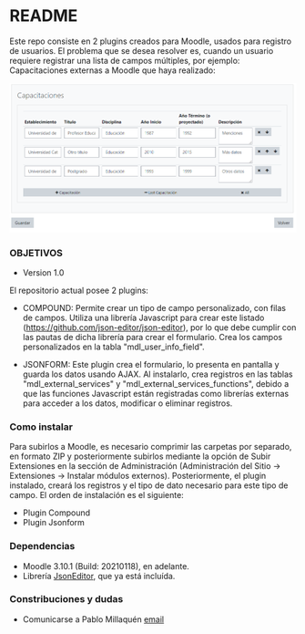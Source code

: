 # README #

Este repo consiste en 2 plugins creados para Moodle, usados para registro de usuarios.
El problema que se desea resolver es, cuando un usuario requiere registrar una lista de campos múltiples, por ejemplo: 	
	Capacitaciones externas a Moodle que haya realizado:
	
![alternativetext](ejemplos/ejemplo%20plugin.png)

### OBJETIVOS ###

* Version 1.0

El repositorio actual posee 2 plugins:
* COMPOUND: Permite crear un tipo de campo personalizado, con filas de campos. Utiliza una librería Javascript para crear este listado (https://github.com/json-editor/json-editor), por lo que debe cumplir con las pautas de dicha librería para crear el formulario.
Crea los campos personalizados en la tabla "mdl_user_info_field".


* JSONFORM: Este plugin crea el formulario, lo presenta en pantalla y guarda los datos usando AJAX. Al instalarlo, crea registros en las tablas "mdl_external_services" y "mdl_external_services_functions", debido a que las funciones Javascript están registradas como librerías externas para acceder a los datos, modificar o eliminar registros.



### Como instalar ###

Para subirlos a Moodle, es necesario comprimir las carpetas por separado, en formato ZIP y posteriormente subirlos mediante la opción de Subir Extensiones en la sección de Administración (Administración del Sitio -> Extensiones -> Instalar módulos externos). 
Posteriormente, el plugin instalado, creará los registros y el tipo de dato necesario para este tipo de campo.
El orden de instalación es el siguiente:

* Plugin Compound
* Plugin Jsonform


### Dependencias ###

* Moodle 3.10.1 (Build: 20210118), en adelante.
* Librería [JsonEditor](https://github.com/json-editor/json-editor), que ya está incluída.
 

### Constribuciones y dudas ###

* Comunicarse a Pablo Millaquén [email](pablomillaquen@gmail.com)
